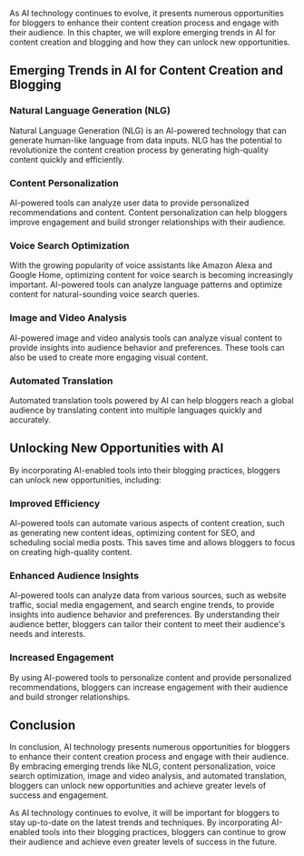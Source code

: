 
As AI technology continues to evolve, it presents numerous opportunities for bloggers to enhance their content creation process and engage with their audience. In this chapter, we will explore emerging trends in AI for content creation and blogging and how they can unlock new opportunities.

Emerging Trends in AI for Content Creation and Blogging
-------------------------------------------------------

### Natural Language Generation (NLG)

Natural Language Generation (NLG) is an AI-powered technology that can generate human-like language from data inputs. NLG has the potential to revolutionize the content creation process by generating high-quality content quickly and efficiently.

### Content Personalization

AI-powered tools can analyze user data to provide personalized recommendations and content. Content personalization can help bloggers improve engagement and build stronger relationships with their audience.

### Voice Search Optimization

With the growing popularity of voice assistants like Amazon Alexa and Google Home, optimizing content for voice search is becoming increasingly important. AI-powered tools can analyze language patterns and optimize content for natural-sounding voice search queries.

### Image and Video Analysis

AI-powered image and video analysis tools can analyze visual content to provide insights into audience behavior and preferences. These tools can also be used to create more engaging visual content.

### Automated Translation

Automated translation tools powered by AI can help bloggers reach a global audience by translating content into multiple languages quickly and accurately.

Unlocking New Opportunities with AI
-----------------------------------

By incorporating AI-enabled tools into their blogging practices, bloggers can unlock new opportunities, including:

### Improved Efficiency

AI-powered tools can automate various aspects of content creation, such as generating new content ideas, optimizing content for SEO, and scheduling social media posts. This saves time and allows bloggers to focus on creating high-quality content.

### Enhanced Audience Insights

AI-powered tools can analyze data from various sources, such as website traffic, social media engagement, and search engine trends, to provide insights into audience behavior and preferences. By understanding their audience better, bloggers can tailor their content to meet their audience's needs and interests.

### Increased Engagement

By using AI-powered tools to personalize content and provide personalized recommendations, bloggers can increase engagement with their audience and build stronger relationships.

Conclusion
----------

In conclusion, AI technology presents numerous opportunities for bloggers to enhance their content creation process and engage with their audience. By embracing emerging trends like NLG, content personalization, voice search optimization, image and video analysis, and automated translation, bloggers can unlock new opportunities and achieve greater levels of success and engagement.

As AI technology continues to evolve, it will be important for bloggers to stay up-to-date on the latest trends and techniques. By incorporating AI-enabled tools into their blogging practices, bloggers can continue to grow their audience and achieve even greater levels of success in the future.

